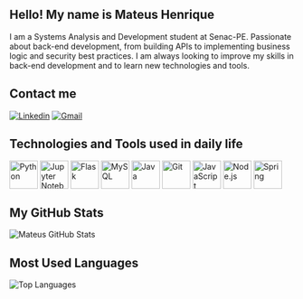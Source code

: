 ## Hello! My name is Mateus Henrique 

I am a Systems Analysis and Development student at Senac-PE. Passionate about back-end development, from building APIs to implementing business logic and security best practices. I am always looking to improve my skills in back-end development and to learn new technologies and tools.

## Contact me

[![Linkedin](https://img.shields.io/badge/LinkedIn-0077B5?style=for-the-badge&logo=linkedin&logoColor=white)](www.linkedin.com/in/mateus-henrique-assis)
[![Gmail](https://img.shields.io/badge/Gmail-D14836?style=for-the-badge&logo=gmail&logoColor=white)](mailto:mateushenriqueaabc@gmail.com.br)

## Technologies and Tools used in daily life

<div sytle= "Display : inline_block" aling= "center">

<img align="center" alt="Python" src="https://raw.githubusercontent.com/marwin1991/profile-technology-icons/refs/heads/main/icons/python.png" width="50">
<img align="center" alt="Jupyter Notebook" src="https://raw.githubusercontent.com/marwin1991/profile-technology-icons/refs/heads/main/icons/jupyter_notebook.png" width="50">
<img align="center" alt="Flask" src="https://raw.githubusercontent.com/marwin1991/profile-technology-icons/refs/heads/main/icons/flask.png" width="50">
<img align="center" alt="MySQL" src="https://raw.githubusercontent.com/marwin1991/profile-technology-icons/refs/heads/main/icons/mysql.png" width="50">
<img align="center" alt="Java" src="https://raw.githubusercontent.com/marwin1991/profile-technology-icons/refs/heads/main/icons/java.png" width="50">
<img align="center" alt="Git" src="https://raw.githubusercontent.com/marwin1991/profile-technology-icons/refs/heads/main/icons/git.png" width="50">
<img align="center" alt="JavaScript" src="https://raw.githubusercontent.com/marwin1991/profile-technology-icons/refs/heads/main/icons/javascript.png" width="50">
<img align="center" alt="Node.js" src="https://cdn.jsdelivr.net/gh/devicons/devicon/icons/nodejs/nodejs-original.svg" width="50">
<img align="center" alt="Spring" src="https://raw.githubusercontent.com/marwin1991/profile-technology-icons/refs/heads/main/icons/spring.png" width="50">


</div>

## My GitHub Stats

![Mateus GitHub Stats](https://github-readme-stats.vercel.app/api?username=MatHenriqueAssis&show_icons=true&theme=highcontrast)

## Most Used Languages

![Top Languages](https://github-readme-stats.vercel.app/api/top-langs/?username=MatHenriqueAssis&layout=compact&theme=highcontrast)

